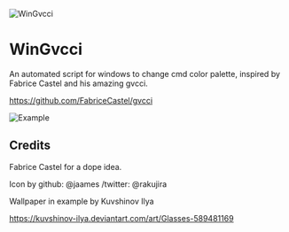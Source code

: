 ![WinGvcci](https://raw.githubusercontent.com/GarnetSunset/WinGvcci/master/logo.png)
# WinGvcci
An automated script for windows to change cmd color palette, 
inspired by Fabrice Castel and his amazing gvcci.

https://github.com/FabriceCastel/gvcci

![Example](https://cdn.discordapp.com/attachments/420318359264034819/434383127658627072/unknown.png)

## Credits

Fabrice Castel for a dope idea.

Icon by github: @jaames /twitter: @rakujira

Wallpaper in example by Kuvshinov Ilya

https://kuvshinov-ilya.deviantart.com/art/Glasses-589481169